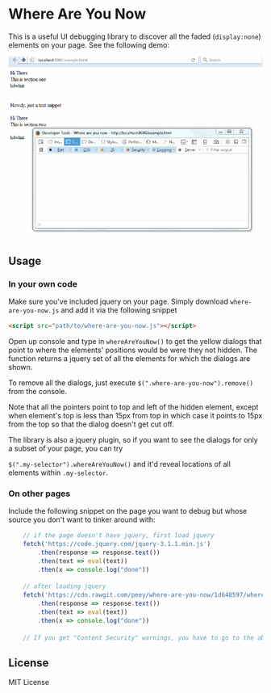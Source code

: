 # Where Are You Now

This is a useful UI debugging library to discover all the faded (`display:none`) elements on your page. See the following demo:  

![Demo GIF](demo.gif)

## Usage

### In your own code
Make sure you've included jquery on your page. Simply download `where-are-you-now.js` and add it via the following snippet

```html
<script src="path/to/where-are-you-now.js"></script>
```

Open up console and type in `whereAreYouNow()` to get the yellow dialogs that point to where the elements' positions would be were they not hidden. The function returns a jquery set of all the elements for which the dialogs are shown.

To remove all the dialogs, just execute `$(".where-are-you-now").remove()` from the console. 

Note that all the pointers point to top and left of the hidden element, except when element's top is less than 15px from top in which case it points to 15px from the top so that the dialog doesn't get cut off.

The library is also a jquery plugin, so if you want to see the dialogs for only a subset of your page, you can try

`$(".my-selector").whereAreYouNow()` and it'd reveal locations of all elements within `.my-selector`.

### On other pages

Include the following snippet on the page you want to debug but whose source you don't want to tinker around with:

```js
	// if the page doesn't have jquery, first load jquery
	fetch('https://code.jquery.com/jquery-3.1.1.min.js')
		.then(response => response.text())
		.then(text => eval(text))
		.then(x => console.log("done"))

	// after loading jquery
	fetch('https://cdn.rawgit.com/peey/where-are-you-now/1d648597/where-are-you-now.js')
		.then(response => response.text())
		.then(text => eval(text))
		.then(x => console.log("done"))

	// If you get "Content Security" warnings, you have to go to the above two links and copy paste the js into console :( 
```

## License

MIT License
